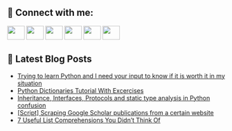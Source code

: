 ## 🔎 Connect with me:
[<img height="32" width="40" src="https://cdn.jsdelivr.net/npm/simple-icons@v5/icons/telegram.svg" />](https://t.me/bullbesh)
[<img height="32" width="40" src="https://cdn.jsdelivr.net/npm/simple-icons@v5/icons/vk.svg" />](https://vk.com/bullbesh)
[<img height="32" width="40" src="https://cdn.jsdelivr.net/npm/simple-icons@v5/icons/twitter.svg" />](https://twitter.com/bullbesh1)
[<img height="32" width="40" src="https://cdn.jsdelivr.net/npm/simple-icons@v5/icons/instagram.svg" />](https://www.instagram.com/bullbesh)
[<img height="32" width="40" src="https://cdn.jsdelivr.net/npm/simple-icons@v5/icons/reddit.svg" />](https://www.reddit.com/user/bullbesh)
[<img height="32" width="40" src="https://cdn.jsdelivr.net/npm/simple-icons@v5/icons/youtube.svg" />](https://www.youtube.com/channel/UCtfjRs6uzgq5mfm8S06WTcg)

## 📕 Latest Blog Posts
<!-- BLOG-POST-LIST:START -->
- [Trying to learn Python and I need your input to know if it is worth it in my situation](https://www.reddit.com/r/Python/comments/ugob9h/trying_to_learn_python_and_i_need_your_input_to/)
- [Python Dictionaries Tutorial With Excercises](https://www.reddit.com/r/Python/comments/ugo3tn/python_dictionaries_tutorial_with_excercises/)
- [Inheritance, Interfaces, Protocols and static type analysis in Python confusion](https://www.reddit.com/r/Python/comments/ugn2r7/inheritance_interfaces_protocols_and_static_type/)
- [[Script] Scraping Google Scholar publications from a certain website](https://www.reddit.com/r/Python/comments/ugmavf/script_scraping_google_scholar_publications_from/)
- [7 Useful List Comprehensions You Didn’t Think Of](https://www.reddit.com/r/Python/comments/ugluub/7_useful_list_comprehensions_you_didnt_think_of/)
<!-- BLOG-POST-LIST:END -->
